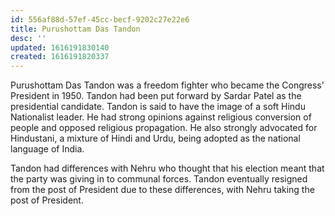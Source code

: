 ```yaml
---
id: 556af88d-57ef-45cc-becf-9202c27e22e6
title: Purushottam Das Tandon
desc: ''
updated: 1616191830140
created: 1616191820337
---
```


Purushottam Das Tandon was a freedom fighter who became the Congress' President in 1950.
Tandon had been put forward by Sardar Patel as the presidential candidate. Tandon is
said to have the image of a soft Hindu Nationalist leader. He had strong opinions against
religious conversion of people and opposed religious propagation. He also strongly advocated
for Hindustani, a mixture of Hindi and Urdu, being adopted as the national language of India.

Tandon had differences with Nehru who thought that his election meant that the party was giving
in to communal forces. Tandon eventually resigned from the post of President due to these
differences, with Nehru taking the post of President.
